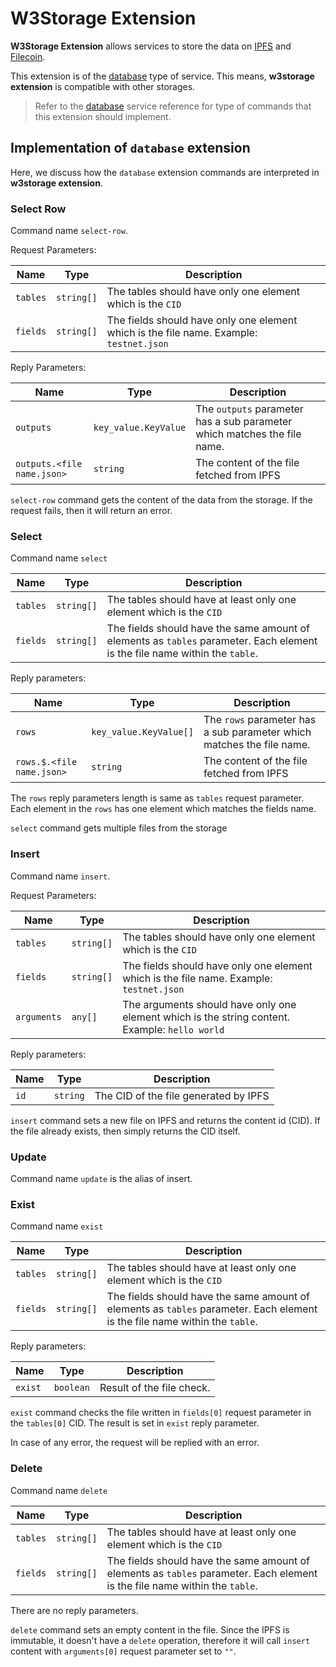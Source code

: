 # W3Storage Extension

**W3Storage Extension** allows services
to store the data on 
[IPFS](https://ipfs.tech) and 
[Filecoin](https://filecoin.io).

This extension is of the [database](./DATABASE.md) 
type of service. This means,
**w3storage extension** is compatible with
other storages. 

> Refer to the [database](./DATABASE.md) service reference for
> type of commands that this extension should implement.

## Implementation of `database` extension
Here, we discuss how the `database` extension commands
are interpreted in **w3storage extension**.

### Select Row
Command name `select-row`.

Request Parameters:

| Name     | Type       | Description                                                                             |
|----------|------------|-----------------------------------------------------------------------------------------|
| `tables` | `string[]` | The tables should have only one element which is the `CID`                              |
| `fields` | `string[]` | The fields should have only one element which is the file name. Example: `testnet.json` |


Reply Parameters:

| Name                      | Type | Description                                                              |
|---------------------------|------|--------------------------------------------------------------------------|
| `outputs`                 | `key_value.KeyValue` | The `outputs` parameter has a sub parameter which matches the file name. |
| `outputs.<file name.json>` | `string` | The content of the file fetched from IPFS |                               |


`select-row` command gets the content of the data from the storage. If the request fails, then
it will return an error.

### Select
Command name `select`

| Name     | Type       | Description                                                                                                                 |
|----------|------------|-----------------------------------------------------------------------------------------------------------------------------|
| `tables` | `string[]` | The tables should have at least only one element which is the `CID`                                                         |
| `fields` | `string[]` | The fields should have the same amount of elements as `tables` parameter. Each element is the file name within the `table`. |

Reply parameters:

| Name                      | Type | Description                                                              |
|---------------------------|------|--------------------------------------------------------------------------|
| `rows`                    | `key_value.KeyValue[]` | The `rows` parameter has a sub parameter which matches the file name. |
| `rows.$.<file name.json>` | `string` | The content of the file fetched from IPFS |                               |

The `rows` reply parameters length is same as `tables` request
parameter.
Each element in the `rows` has one element which
matches the fields name.

`select` command gets multiple files from the storage


### Insert
Command name `insert`.

Request Parameters:

| Name        | Type       | Description                                                                                    |
|-------------|------------|------------------------------------------------------------------------------------------------|
| `tables`    | `string[]` | The tables should have only one element which is the `CID`                                     |
| `fields`    | `string[]` | The fields should have only one element which is the file name. Example: `testnet.json`        |
| `arguments` | `any[]`    | The arguments should have only one element which is the string content. Example: `hello world` |


Reply parameters:

| Name   | Type     | Description                           |
|--------|----------|---------------------------------------|
| `id`   | `string` | The CID of the file generated by IPFS |

`insert` command sets a new file on IPFS and returns the
content id (CID). If the file already exists, then
simply returns the CID itself.

### Update
Command name `update`
is the alias of insert.


### Exist
Command name `exist`

| Name     | Type       | Description                                                                                                                 |
|----------|------------|-----------------------------------------------------------------------------------------------------------------------------|
| `tables` | `string[]` | The tables should have at least only one element which is the `CID`                                                         |
| `fields` | `string[]` | The fields should have the same amount of elements as `tables` parameter. Each element is the file name within the `table`. |


Reply parameters:

| Name     | Type      | Description               |
|----------|-----------|---------------------------|
| `exist`  | `boolean` | Result of the file check. |

`exist` command checks the file written in `fields[0]` request parameter
in the `tables[0]` CID. The result is set in `exist` reply
parameter.

In case of any error, the request will be replied with an error.

### Delete
Command name `delete`

| Name     | Type       | Description                                                                                                                 |
|----------|------------|-----------------------------------------------------------------------------------------------------------------------------|
| `tables` | `string[]` | The tables should have at least only one element which is the `CID`                                                         |
| `fields` | `string[]` | The fields should have the same amount of elements as `tables` parameter. Each element is the file name within the `table`. |

There are no reply parameters.

`delete` command sets an empty content in the file.
Since the IPFS is immutable, it doesn't have a `delete`
operation, therefore it will call `insert` content 
with `arguments[0]` request parameter set to `""`.
